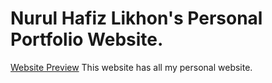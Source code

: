 # Nurul Hafiz Likhon's Personal Portfolio Website.

[Website Preview](demo.jpeg)
This website has all my personal website.

